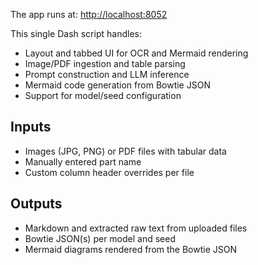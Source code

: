 
The app runs at: [http://localhost:8052](http://localhost:8052)

This single Dash script handles:

- Layout and tabbed UI for OCR and Mermaid rendering
- Image/PDF ingestion and table parsing
- Prompt construction and LLM inference
- Mermaid code generation from Bowtie JSON
- Support for model/seed configuration

## Inputs

- Images (JPG, PNG) or PDF files with tabular data
- Manually entered part name
- Custom column header overrides per file

## Outputs

- Markdown and extracted raw text from uploaded files
- Bowtie JSON(s) per model and seed
- Mermaid diagrams rendered from the Bowtie JSON
